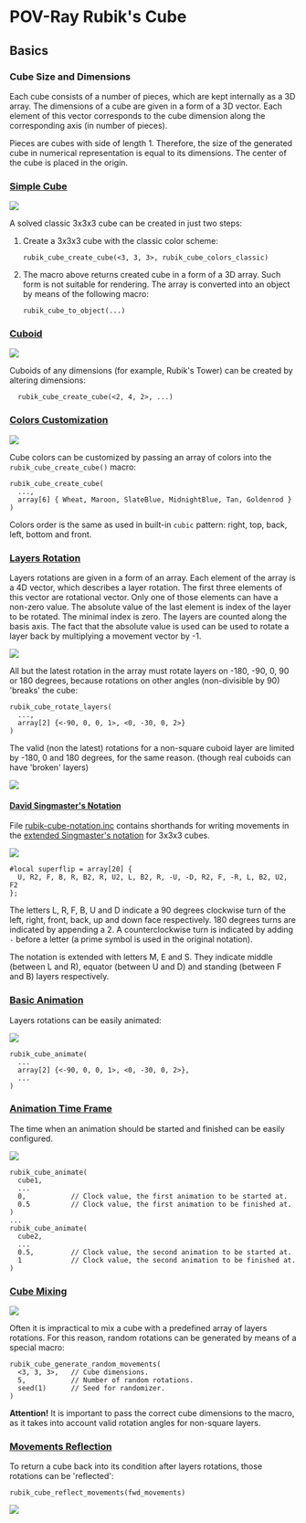 POV-Ray Rubik's Cube
====================

Basics
------

### Cube Size and Dimensions

Each cube consists of a number of pieces, which are kept internally as
a 3D array. The dimensions of a cube are given in a form of a 3D
vector. Each element of this vector corresponds to the cube dimension
along the corresponding axis (in number of pieces).

Pieces are cubes with side of length 1. Therefore, the size of the
generated cube in numerical representation is equal to its
dimensions. The center of the cube is placed in the origin.


### [Simple Cube](simple-cube)

![](simple-cube/simple-cube.png)

A solved classic 3x3x3 cube can be created in just two steps:

1. Create a 3x3x3 cube with the classic color scheme:
   ```
   rubik_cube_create_cube(<3, 3, 3>, rubik_cube_colors_classic)
   ```

2. The macro above returns created cube in a form of a 3D array. Such
   form is not suitable for rendering. The array is converted into an
   object by means of the following macro:
   ```
   rubik_cube_to_object(...)
   ```


### [Cuboid](cuboid)

![](cuboid/cuboid.png)

Cuboids of any dimensions (for example, Rubik's Tower) can be created
by altering dimensions:
```
  rubik_cube_create_cube(<2, 4, 2>, ...)
```


### [Colors Customization](colors-customization)

![](colors-customization/colors-customization.png)

Cube colors can be customized by passing an array of colors into the
`rubik_cube_create_cube()` macro:
```
rubik_cube_create_cube(
  ...,
  array[6] { Wheat, Maroon, SlateBlue, MidnightBlue, Tan, Goldenrod }
)
```

Colors order is the same as used in built-in `cubic` pattern: right,
top, back, left, bottom and front.


### [Layers Rotation](layers-rotation)

Layers rotations are given in a form of an array. Each element of the
array is a 4D vector, which describes a layer rotation. The first
three elements of this vector are rotational vector. Only one of those
elements can have a non-zero value. The absolute value of the last
element is index of the layer to be rotated. The minimal index is
zero. The layers are counted along the basis axis. The fact that the
absolute value is used can be used to rotate a layer back by
multiplying a movement vector by -1.

![](layers-rotation/layers-rotation-3x3x3.png)

All but the latest rotation in the array must rotate layers on -180,
-90, 0, 90 or 180 degrees, because rotations on other angles
(non-divisible by 90) 'breaks' the cube:
```
rubik_cube_rotate_layers(
  ...,
  array[2] {<-90, 0, 0, 1>, <0, -30, 0, 2>}
)
```

The valid (non the latest) rotations for a non-square cuboid layer are
limited by -180, 0 and 180 degrees, for the same reason. (though real
cuboids can have 'broken' layers)

![](layers-rotation/layers-rotation-2x4x2.png)


#### [David Singmaster's Notation](notation)

File [rubik-cube-notation.inc](../rubik-cube-notation.inc) contains
shorthands for writing movements in the
[extended Singmaster's notation](https://en.wikipedia.org/wiki/Rubik%27s_Cube#Move_notation)
for 3x3x3 cubes.

![](notation/notation.png)

```
#local superflip = array[20] {
  U, R2, F, B, R, B2, R, U2, L, B2, R, -U, -D, R2, F, -R, L, B2, U2, F2
};
```

The letters L, R, F, B, U and D indicate a 90 degrees clockwise turn
of the left, right, front, back, up and down face respectively. 180
degrees turns are indicated by appending a 2. A counterclockwise turn
is indicated by adding `-` before a letter (a prime symbol is used in
the original notation).

The notation is extended with letters M, E and S. They indicate middle
(between L and R), equator (between U and D) and standing (between F
and B) layers respectively.


### [Basic Animation](basic-animation)

Layers rotations can be easily animated:

![](basic-animation/basic-animation.gif)

```
rubik_cube_animate(
  ...
  array[2] {<-90, 0, 0, 1>, <0, -30, 0, 2>},
  ...
)
```


### [Animation Time Frame](animation-time-frame)

The time when an animation should be started and finished can be
easily configured.

![](animation-time-frame/animation-time-frame.gif)

```
rubik_cube_animate(
  cube1,
  ...
  0,           // Clock value, the first animation to be started at.
  0.5          // Clock value, the first animation to be finished at.
)
...
rubik_cube_animate(
  cube2,
  ...
  0.5,         // Clock value, the second animation to be started at.
  1            // Clock value, the second animation to be finished at.
)
```


### [Cube Mixing](cube-mixing)

![](cube-mixing/cube-mixing.gif)

Often it is impractical to mix a cube with a predefined array of
layers rotations. For this reason, random rotations can be generated
by means of a special macro:
```
rubik_cube_generate_random_movements(
  <3, 3, 3>,   // Cube dimensions.
  5,           // Number of random rotations.
  seed(1)      // Seed for randomizer.
)
```

**Attention!** It is important to pass the correct cube dimensions to
the macro, as it takes into account valid rotation angles for
non-square layers.


### [Movements Reflection](movements-reflection)

To return a cube back into its condition after layers rotations, those
rotations can be 'reflected':
```
rubik_cube_reflect_movements(fwd_movements)
```

![](movements-reflection/movements-reflection.gif)
